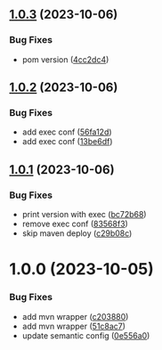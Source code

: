 ## [1.0.3](https://github.com/corollo/demo-app/compare/v1.0.2...v1.0.3) (2023-10-06)


### Bug Fixes

* pom version ([4cc2dc4](https://github.com/corollo/demo-app/commit/4cc2dc45509066c65e2ee369ed366528892184e9))

## [1.0.2](https://github.com/corollo/demo-app/compare/v1.0.1...v1.0.2) (2023-10-06)


### Bug Fixes

* add exec conf ([56fa12d](https://github.com/corollo/demo-app/commit/56fa12d660dc2c7a2dcf720316c809d03c51e503))
* add exec conf ([13be6df](https://github.com/corollo/demo-app/commit/13be6df397ddf16aa32df3e9eb0d99f5a41bc220))

## [1.0.1](https://github.com/corollo/demo-app/compare/v1.0.0...v1.0.1) (2023-10-06)


### Bug Fixes

* print version with exec ([bc72b68](https://github.com/corollo/demo-app/commit/bc72b68859450ae049a8950f257ec1ea6f78b69c))
* remove exec conf ([83568f3](https://github.com/corollo/demo-app/commit/83568f33a82e15c91fe10a4a30363308b3d452bb))
* skip maven deploy ([c29b08c](https://github.com/corollo/demo-app/commit/c29b08c7f052338f5230a3526aa691228cf0ea08))

# 1.0.0 (2023-10-05)


### Bug Fixes

* add mvn wrapper ([c203880](https://github.com/corollo/demo-app/commit/c203880be39ea14113c2ccbfa4eeb20c41ab39d9))
* add mvn wrapper ([51c8ac7](https://github.com/corollo/demo-app/commit/51c8ac78b40a4ee12d44765ec1951757ab99c131))
* update semantic config ([0e556a0](https://github.com/corollo/demo-app/commit/0e556a0eb998fc4ff9693b7f63c4b71c6d63acc4))
